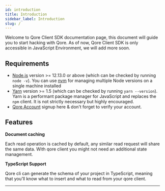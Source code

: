 ```yaml
---
id: introduction
title: Introduction
sidebar_label: Introduction
slug: /
---
```


Welcome to Qore Client SDK documentation page, this document will guide you to start hacking with Qore. As of now, Qore Client SDK is only accessible in JavaScript Environment, we will add more soon.

## Requirements

- [Node.js](https://nodejs.org/en/download/) version >= 12.13.0 or above (which can be checked by running `node -v`). You can use [nvm](https://github.com/nvm-sh/nvm) for managing multiple Node versions on a single machine installed
- [Yarn](https://yarnpkg.com/en/) version >= 1.5 (which can be checked by running `yarn --version`). Yarn is a performant package manager for JavaScript and replaces the `npm` client. It is not strictly necessary but highly encouraged.
- [Qore Account](https://dashboard.qorebase.io/)  signup here & don't forget to verify your account.

## Features

**Document caching**

Each read operation is cached by default, any similar read request will share the same data. With qore client you might not need an additional state management.

**TypeScript Support**

Qore cli can generate the schema of your project in TypeScript, meaning that you'll know what to insert and what to read from your qore client.

---

